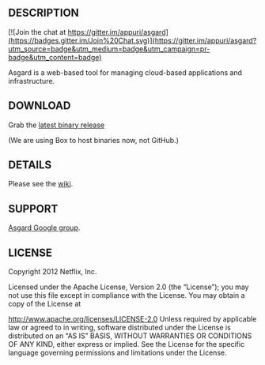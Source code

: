 ## DESCRIPTION

[![Join the chat at https://gitter.im/appuri/asgard](https://badges.gitter.im/Join%20Chat.svg)](https://gitter.im/appuri/asgard?utm_source=badge&utm_medium=badge&utm_campaign=pr-badge&utm_content=badge)

Asgard is a web-based tool for managing cloud-based applications and infrastructure.

## DOWNLOAD

Grab the [latest binary release](http://netflix.box.com/asgard)

(We are using Box to host binaries now, not GitHub.)

## DETAILS

Please see the [wiki](https://github.com/Netflix/asgard/wiki).

## SUPPORT

[Asgard Google group](http://groups.google.com/group/AsgardUsers).

## LICENSE

Copyright 2012 Netflix, Inc.

Licensed under the Apache License, Version 2.0 (the “License”); you may not use this file except in
compliance with the License. You may obtain a copy of the License at

http://www.apache.org/licenses/LICENSE-2.0
Unless required by applicable law or agreed to in writing, software distributed under the License is
distributed on an “AS IS” BASIS, WITHOUT WARRANTIES OR CONDITIONS OF ANY KIND, either express or
implied. See the License for the specific language governing permissions and limitations under the
License.